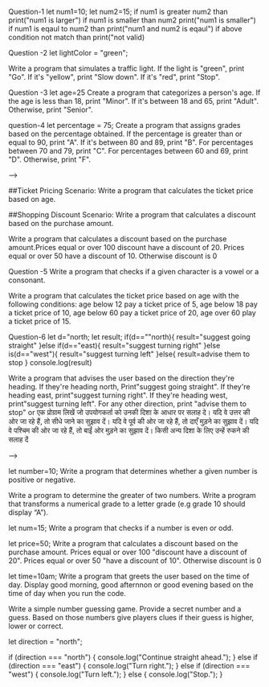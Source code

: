 
Question-1
let num1=10;
let num2=15;
if num1 is greater num2 than print("num1 is larger")
if num1 is smaller than num2 print("num1 is smaller")
if num1 is eqaul to num2 than print("num1 and num2 is eqaul")
if above condition not match than print("not valid)

<!-- Write a program that compares two numbers and prints the larger one. -->



Question -2
let lightColor = "green";

Write a program that simulates a traffic light. If the light is "green", print "Go". If it's "yellow", print "Slow down". If it's "red", print "Stop".

Question -3
let age=25
Create a program that categorizes a person's age. If the age is less than 18, print "Minor". If it's between 18 and 65, print "Adult". Otherwise, print "Senior".




question-4
let percentage = 75;
Create a program that assigns grades based on the percentage obtained. If the percentage is greater than or equal to 90, print "A". If it's between 80 and 89, print "B". For percentages between 70 and 79, print "C". For percentages between 60 and 69, print "D". Otherwise, print "F".


<!-- <-------important------------------> -->
##Ticket Pricing
Scenario: Write a program that calculates the ticket price based on age.

##Shopping Discount
Scenario: Write a program that calculates a discount based on the purchase amount.







Write a program that calculates a discount based on the purchase amount.Prices equal or over 100 discount have a discount of 20. Prices equal or over 50 have a discount of 10. Otherwise discount is 0


Question -5
Write a program that checks if a given character is a vowel or a consonant.

Write a program that calculates the ticket price based on age with the following conditions: age below 12 pay a ticket price of 5, age below 18 pay a ticket price of 10, age below 60 pay a ticket price of 20, age over 60 play a ticket price of 15.

Question-6
let d="north;
let result;
if(d==""north){
    result="suggest going straight"
}else if(d=="east){
    result="suggest turning right"
}else is(d=="west"){
    result="suggest turning left"
}else{
    result=advise them to stop
}
console.log(result)


Write a program that advises the user based on the direction they're heading. If they're heading north, Print"suggest going straight". If they're heading east, print"suggest turning right". If they're heading west, print"suggest turning left". For any other direction, print "advise them to stop"
        or
एक प्रोग्राम लिखें जो उपयोगकर्ता को उनकी दिशा के आधार पर सलाह दे। यदि वे उत्तर की ओर जा रहे हैं, तो सीधे जाने का सुझाव दें। यदि वे पूर्व की ओर जा रहे हैं, तो दाएँ मुड़ने का सुझाव दें। यदि वे पश्चिम की ओर जा रहे हैं, तो बाईं ओर मुड़ने का सुझाव दें। किसी अन्य दिशा के लिए उन्हें रुकने की सलाह दें
<!-- <------------------------> -->


let number=10;
Write a program that determines whether a given number is positive or negative.




Write a program to determine the greater of two numbers.
Write a program that transforms a numerical grade to a letter grade (e.g grade 10 should display “A”).



let num=15;
Write a program that checks if a number is even or odd.

let price=50;
Write a program that calculates a discount based on the purchase amount.
Prices equal or over 100 "discount have a discount of 20". Prices equal or over 50 "have a discount of 10". Otherwise discount is 0

let time=10am;
Write a program that greets the user based on the time of day. Display good morning, good afternnon or good evening based on the time of day when you run the code.





Write a simple number guessing game. Provide a secret number and a guess. Based on those numbers give players clues if their guess is higher, lower or correct.



















let direction = "north";

if (direction === "north") {
    console.log("Continue straight ahead.");
} else if (direction === "east") {
    console.log("Turn right.");
} else if (direction === "west") {
    console.log("Turn left.");
} else {
    console.log("Stop.");
}
